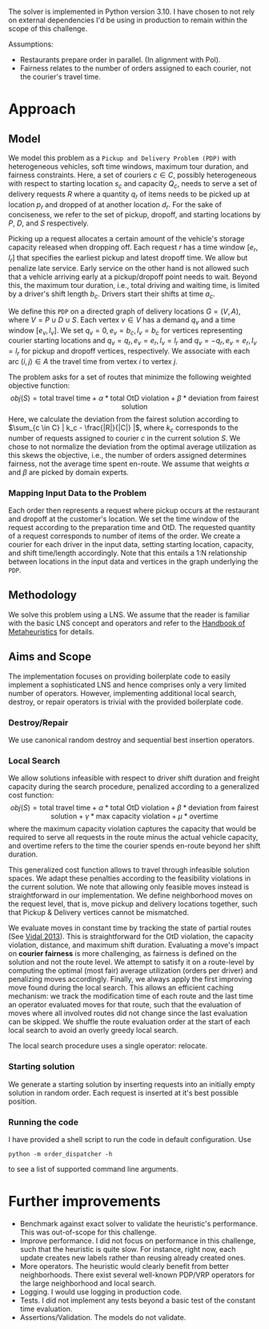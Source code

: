 The solver is implemented in Python version 3.10. I have chosen to not rely on external dependencies I'd be using in production to remain within the scope of this challenge. 

Assumptions:
* Restaurants prepare order in parallel. (In alignment with Pol).
* Fairness relates to the number of orders assigned to each courier, not the courier's travel time.

# Approach
## Model

We model this problem as a `Pickup and Delivery Problem (PDP)` with heterogeneous vehicles, soft time windows, maximum tour duration, and fairness constraints.
Here, a set of couriers $c \in C$, possibly heterogeneous with respect to starting location $s_c$ and capacity $Q_c$, 
needs to serve a set of delivery requests $R$ where a quantity $q_r$ of items needs to be picked up at location $p_r$ 
and dropped of at another location $d_r$. For the sake of conciseness, we refer to the set of pickup, dropoff, and starting locations by $P$, $D$, and $S$ respectively.

Picking up a request allocates a certain amount of the vehicle's storage 
capacity released when dropping off. Each request $r$ has a time window $[e_r, l_r]$ that specifies the earliest 
pickup and latest dropoff time. We allow but penalize late service. Early service on the other hand is not allowed 
such that a vehicle arriving early at a pickup/dropoff point needs to wait. Beyond this, the maximum tour duration, 
i.e., total driving and waiting time, is limited by a driver's shift length $b_c$. Drivers start their shifts at time
$a_c$.

We define this `PDP` on a directed graph of delivery locations $G = (V, A)$, where $V = P \cup D \cup S$.
Each vertex $v \in V$ has a demand $q_v$ and a time window $[e_v, l_v]$. We set $q_v = 0, e_v = b_c, l_v = b_c$ for vertices 
representing courier starting locations and $q_v = q_r, e_v = e_r, l_v = l_r$ and $q_v = -q_r, e_v = e_r, l_v = l_r$ 
for pickup and dropoff vertices, respectively. We associate with each arc $(i, j) \in A$ the travel time from vertex 
$i$ to vertex $j$. 

The problem asks for a set of routes that minimize the following weighted objective function:
$$ obj(S) = \text{total travel time} + \alpha * \text{total OtD violation} + \beta * \text{deviation from fairest solution} $$
Here, we calculate the deviation from the fairest solution according to $\sum_{c \in C} | k_c - \frac{|R|}{|C|} |$, where $k_c$ corresponds to the number of requests assigned to courier $c$ in the current solution $S$. We chose to not normalize the deviation from the optimal average utilization as this skews the objective, i.e., the number of orders assigned determines fairness, not the average time spent en-route. We assume that weights $\alpha$ and $\beta$ are picked by domain experts. 

### Mapping Input Data to the Problem

Each order then represents a request where pickup occurs at the restaurant and dropoff at the customer's location.
We set the time window of the request according to the preparation time and OtD. The requested quantity of a request 
corresponds to number of items of the order.
We create a courier for each driver in the input data, setting starting location, capacity, and shift time/length accordingly.
Note that this entails a 1:N relationship between locations in the input data and vertices in the graph underlying the `PDP`.

## Methodology

We solve this problem using a LNS. We assume that the reader is familiar with the basic LNS concept and operators and refer to the [Handbook of Metaheuristics](https://link.springer.com/chapter/10.1007/978-1-4419-1665-5_13) for details.

## Aims and Scope

The implementation focuses on providing boilerplate code to easily implement a sophisticated LNS and hence
comprises only a very limited number of operators. However, implementing additional local search, destroy, or 
repair operators is trivial with the provided boilerplate code.

### Destroy/Repair

We use canonical random destroy and sequential best insertion operators.

### Local Search

We allow solutions infeasible with respect to driver shift duration and freight capacity during the search procedure, penalized according to a generalized cost function:
$$  obj(S) = \text{total travel time} + \alpha * \text{total OtD violation} + \beta * \text{deviation from fairest solution}  + \gamma * \text{max capacity violation} + \mu * \text{overtime}$$
where the maximum capacity violation captures the capacity that would be required to serve all requests in the route minus the actual vehicle capacity, and overtime refers to the time the courier spends en-route beyond her shift duration. 

This generalized cost function allows to travel through infeasible solution spaces. We adapt these penalties according to the feasibility violations in the current solution. 
We note that allowing only feasible moves instead is straightforward in our implementation.
We define neighborhood moves on the request level, that is, move pickup and delivery locations together, such that Pickup & Delivery vertices cannot be mismatched.

We evaluate moves in constant time by tracking the state of partial routes (See [Vidal 2013](https://doi.org/10.1016/j.cor.2012.07.018)).
This is straightforward for the OtD violation, the capacity violation, distance, and maximum shift duration. 
Evaluating a move's impact on **courier fairness** is more challenging, as fairness is defined on the solution and not the route level. 
We attempt to satisfy it on a route-level by computing the optimal (most fair) average utilization (orders per driver) and penalizing moves accordingly.
Finally, we always apply the first improving move found during the local search. This allows an efficient caching mechanism: 
we track the modification time of each route and the last time an operator evaluated moves for that route, 
such that the evaluation of moves where all involved routes did not change since the last evaluation can be skipped. 
We shuffle the route evaluation order at the start of each local search to avoid an overly greedy local search.

The local search procedure uses a single operator: relocate.

### Starting solution

We generate a starting solution by inserting requests into an initially empty solution in random order. Each request is
inserted at it's best possible position.

### Running the code

I have provided a shell script to run the code in default configuration. Use
```shell
python -m order_dispatcher -h
```
to see a list of supported command line arguments.

# Further improvements

* Benchmark against exact solver to validate the heuristic's performance. This was out-of-scope for this challenge.
* Improve performance. I did not focus on performance in this challenge, such that the heuristic is quite slow. For instance, right now, each update creates new labels rather than reusing already created ones.
* More operators. The heuristic would clearly benefit from better neighborhoods. There exist several well-known PDP/VRP operators for the large neighborhood and local search.
* Logging. I would use logging in production code.
* Tests. I did not implement any tests beyond a basic test of the constant time evaluation.
* Assertions/Validation. The models do not validate.